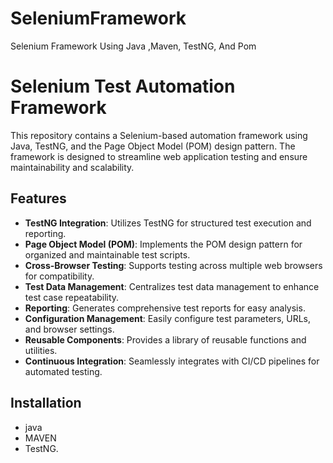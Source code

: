 # SeleniumFramework
Selenium Framework Using Java ,Maven, TestNG, And Pom
# Selenium Test Automation Framework

This repository contains a Selenium-based automation framework using Java, TestNG, and the Page Object Model (POM) design pattern. The framework is designed to streamline web application testing and ensure maintainability and scalability.

## Features

- **TestNG Integration**: Utilizes TestNG for structured test execution and reporting.
- **Page Object Model (POM)**: Implements the POM design pattern for organized and maintainable test scripts.
- **Cross-Browser Testing**: Supports testing across multiple web browsers for compatibility.
- **Test Data Management**: Centralizes test data management to enhance test case repeatability.
- **Reporting**: Generates comprehensive test reports for easy analysis.
- **Configuration Management**: Easily configure test parameters, URLs, and browser settings.
- **Reusable Components**: Provides a library of reusable functions and utilities.
- **Continuous Integration**: Seamlessly integrates with CI/CD pipelines for automated testing.

## Installation

- java
- MAVEN
- TestNG.
   
   
